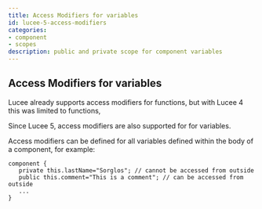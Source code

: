 ```yaml
---
title: Access Modifiers for variables
id: lucee-5-access-modifiers
categories:
- component
- scopes
description: public and private scope for component variables
---
```


## Access Modifiers for variables

Lucee already supports access modifiers for functions, but with Lucee 4 this was limited to functions,

Since Lucee 5, access modifiers are also supported for for variables.

Access modifiers can be defined for all variables defined within the body of a component, for example:

```luceescript
component {
   private this.lastName="Sorglos"; // cannot be accessed from outside
   public this.comment="This is a comment"; // can be accessed from outside
   ...
}

```
